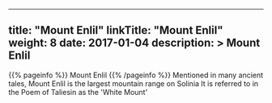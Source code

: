 
---
title: "Mount Enlil"
linkTitle: "Mount Enlil"
weight: 8
date: 2017-01-04
description: >
 Mount Enlil
---

{{% pageinfo %}}
Mount Enlil
{{% /pageinfo %}}
Mentioned in many ancient tales, Mount Enlil is the largest mountain range on Solinia  It is referred to in the Poem of Taliesin as the 'White Mount'
